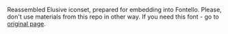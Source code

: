 Reassembled Elusive iconset, prepared for embedding into Fontello.
Please, don't use materials from this repo in other way. If you need this
font - go to [original page](https://github.com/aristath/elusive-iconfont).

